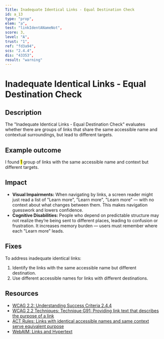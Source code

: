 ```yaml
---
Title: Inadequate Identical Links - Equal Destination Check
id: a_13
type: "prop",
elem: "a",
test: "linkIdentANameNot",
score: 3,
level: "A",
trust: "1",
ref: "fd3a94",
scs: "2.4.4",
dis: "43353",
result: "warning"
---
```


# Inadequate Identical Links - Equal Destination Check

## Description

The "Inadequate Identical Links - Equal Destination Check" evaluates whether there are groups of links that share the same accessible name and contextual surroundings, but lead to different targets.

## Example outcome

I found <mark>1</mark> group of links with the same accessible name and context but different targets.

## Impact

- **Visual Impairments:** When navigating by links, a screen reader might just read a list of "Learn more", "Learn more", "Learn more" — with no context about what changes between them. This makes navigation guesswork and lowers confidence.
- **Cognitive Disabilities:** People who depend on predictable structure may not realize they’re being sent to different places, leading to confusion or frustration. It increases memory burden — users must remember where each "Learn more" leads.

## Fixes

To address inadequate identical links:

1. Identify the links with the same accessible name but different destination.
2. Use different accessible names for links with different destinations.

## Resources

- [WCAG 2.2: Understanding Success Criteria 2.4.4](https://www.w3.org/WAI/WCAG22/Understanding/link-purpose-in-context.html)
- [WCAG 2.2 Techniques: Technique G91: Providing link text that describes the purpose of a link](https://www.w3.org/WAI/WCAG22/Techniques/general/G91)
- [ACT Rules: Links with identical accessible names and same context serve equivalent purpose](https://www.w3.org/WAI/standards-guidelines/act/rules/fd3a94/proposed/)
- [WebAIM: Links and Hypertext](https://webaim.org/techniques/hypertext/)

